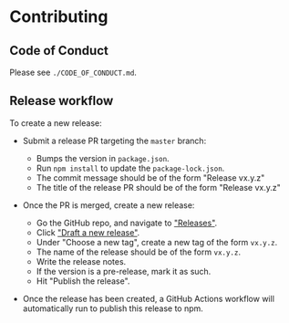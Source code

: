 
# Contributing

## Code of Conduct

Please see `./CODE_OF_CONDUCT.md`.


## Release workflow

To create a new release:

- Submit a release PR targeting the `master` branch:
  - Bumps the version in `package.json`.
  - Run `npm install` to update the `package-lock.json`.
  - The commit message should be of the form "Release vx.y.z"
  - The title of the release PR should be of the form "Release vx.y.z"

- Once the PR is merged, create a new release:
  - Go the GitHub repo, and navigate to ["Releases"](https://github.com/fortanix/openapi-to-effect/releases).
  - Click ["Draft a new release"](https://github.com/fortanix/openapi-to-effect/releases/new).
  - Under "Choose a new tag", create a new tag of the form `vx.y.z`.
  - The name of the release should be of the form `vx.y.z`.
  - Write the release notes.
  - If the version is a pre-release, mark it as such.
  - Hit "Publish the release".

- Once the release has been created, a GitHub Actions workflow will automatically run to publish this release to npm.
